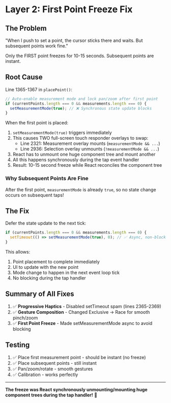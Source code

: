 # Layer 2: First Point Freeze Fix

## The Problem
"When I push to set a point, the cursor sticks there and waits. But subsequent points work fine."

Only the FIRST point freezes for 10-15 seconds. Subsequent points are instant.

## Root Cause
Line 1365-1367 in `placePoint()`:
```typescript
// Auto-enable measurement mode and lock pan/zoom after first point
if (currentPoints.length === 0 && measurements.length === 0) {
  setMeasurementMode(true); // ❌ Synchronous state update blocks
}
```

When the first point is placed:
1. `setMeasurementMode(true)` triggers immediately
2. This causes TWO full-screen touch responder overlays to swap:
   - Line 2321: Measurement overlay mounts (`measurementMode && ...`)
   - Line 2936: Selection overlay unmounts (`!measurementMode && ...`)
3. React has to unmount one huge component tree and mount another
4. All this happens synchronously during the tap event handler
5. Result: 10-15 second freeze while React reconciles the component tree

### Why Subsequent Points Are Fine
After the first point, `measurementMode` is already `true`, so no state change occurs on subsequent taps!

## The Fix
Defer the state update to the next tick:
```typescript
if (currentPoints.length === 0 && measurements.length === 0) {
  setTimeout(() => setMeasurementMode(true), 0); // ✅ Async, non-blocking
}
```

This allows:
1. Point placement to complete immediately
2. UI to update with the new point
3. Mode change to happen in the next event loop tick
4. No blocking during the tap handler

## Summary of All Fixes
1. ✅ **Progressive Haptics** - Disabled setTimeout spam (lines 2365-2369)
2. ✅ **Gesture Composition** - Changed Exclusive → Race for smooth pinch/zoom
3. ✅ **First Point Freeze** - Made setMeasurementMode async to avoid blocking

## Testing
1. ✅ Place first measurement point - should be instant (no freeze)
2. ✅ Place subsequent points - still instant
3. ✅ Pan/zoom/rotate - smooth gestures
4. ✅ Calibration - works perfectly

---
**The freeze was React synchronously unmounting/mounting huge component trees during the tap handler!** 🎯
